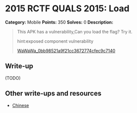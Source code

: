 # 2015 RCTF QUALS 2015: Load

**Category:** Mobile
**Points:** 350
**Solves:** 0
**Description:**

> This APK has a vulnerability,Can you load the flag? Try it.
> 
> 
> hint:exposed component vulnerability
> 
> 
> [WaWaWa_0bb98521a9f21cc3672774cfec9c7140](./WaWaWa_0bb98521a9f21cc3672774cfec9c7140)


## Write-up

(TODO)

## Other write-ups and resources

* [Chinese](http://bobao.360.cn/ctf/learning/155.html)
